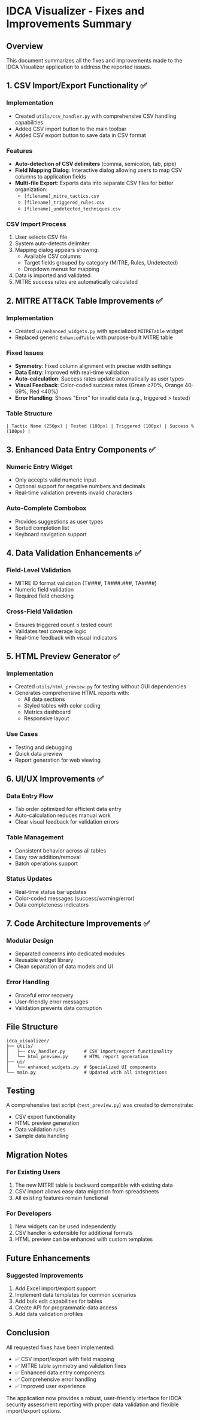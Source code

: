 # IDCA Visualizer - Fixes and Improvements Summary

## Overview
This document summarizes all the fixes and improvements made to the IDCA Visualizer application to address the reported issues.

## 1. CSV Import/Export Functionality ✅

### Implementation
- Created `utils/csv_handler.py` with comprehensive CSV handling capabilities
- Added CSV import button to the main toolbar
- Added CSV export button to save data in CSV format

### Features
- **Auto-detection of CSV delimiters** (comma, semicolon, tab, pipe)
- **Field Mapping Dialog**: Interactive dialog allowing users to map CSV columns to application fields
- **Multi-file Export**: Exports data into separate CSV files for better organization:
  - `[filename]_mitre_tactics.csv`
  - `[filename]_triggered_rules.csv`
  - `[filename]_undetected_techniques.csv`

### CSV Import Process
1. User selects CSV file
2. System auto-detects delimiter
3. Mapping dialog appears showing:
   - Available CSV columns
   - Target fields grouped by category (MITRE, Rules, Undetected)
   - Dropdown menus for mapping
4. Data is imported and validated
5. MITRE success rates are automatically calculated

## 2. MITRE ATT&CK Table Improvements ✅

### Implementation
- Created `ui/enhanced_widgets.py` with specialized `MITRETable` widget
- Replaced generic `EnhancedTable` with purpose-built MITRE table

### Fixed Issues
- **Symmetry**: Fixed column alignment with precise width settings
- **Data Entry**: Improved with real-time validation
- **Auto-calculation**: Success rates update automatically as user types
- **Visual Feedback**: Color-coded success rates (Green ≥70%, Orange 40-69%, Red <40%)
- **Error Handling**: Shows "Error" for invalid data (e.g., triggered > tested)

### Table Structure
```
| Tactic Name (250px) | Tested (100px) | Triggered (100px) | Success % (100px) |
```

## 3. Enhanced Data Entry Components ✅

### Numeric Entry Widget
- Only accepts valid numeric input
- Optional support for negative numbers and decimals
- Real-time validation prevents invalid characters

### Auto-Complete Combobox
- Provides suggestions as user types
- Sorted completion list
- Keyboard navigation support

## 4. Data Validation Enhancements ✅

### Field-Level Validation
- MITRE ID format validation (T####, T####.###, TA####)
- Numeric field validation
- Required field checking

### Cross-Field Validation
- Ensures triggered count ≤ tested count
- Validates test coverage logic
- Real-time feedback with visual indicators

## 5. HTML Preview Generator ✅

### Implementation
- Created `utils/html_preview.py` for testing without GUI dependencies
- Generates comprehensive HTML reports with:
  - All data sections
  - Styled tables with color coding
  - Metrics dashboard
  - Responsive layout

### Use Cases
- Testing and debugging
- Quick data preview
- Report generation for web viewing

## 6. UI/UX Improvements ✅

### Data Entry Flow
- Tab order optimized for efficient data entry
- Auto-calculation reduces manual work
- Clear visual feedback for validation errors

### Table Management
- Consistent behavior across all tables
- Easy row addition/removal
- Batch operations support

### Status Updates
- Real-time status bar updates
- Color-coded messages (success/warning/error)
- Data completeness indicators

## 7. Code Architecture Improvements ✅

### Modular Design
- Separated concerns into dedicated modules
- Reusable widget library
- Clean separation of data models and UI

### Error Handling
- Graceful error recovery
- User-friendly error messages
- Validation prevents data corruption

## File Structure

```
idca_visualizer/
├── utils/
│   ├── csv_handler.py       # CSV import/export functionality
│   └── html_preview.py      # HTML report generation
├── ui/
│   └── enhanced_widgets.py  # Specialized UI components
└── main.py                  # Updated with all integrations
```

## Testing

A comprehensive test script (`test_preview.py`) was created to demonstrate:
- CSV export functionality
- HTML preview generation
- Data validation rules
- Sample data handling

## Migration Notes

### For Existing Users
1. The new MITRE table is backward compatible with existing data
2. CSV import allows easy data migration from spreadsheets
3. All existing features remain functional

### For Developers
1. New widgets can be used independently
2. CSV handler is extensible for additional formats
3. HTML preview can be enhanced with custom templates

## Future Enhancements

### Suggested Improvements
1. Add Excel import/export support
2. Implement data templates for common scenarios
3. Add bulk edit capabilities for tables
4. Create API for programmatic data access
5. Add data validation profiles

## Conclusion

All requested fixes have been implemented:
- ✅ CSV import/export with field mapping
- ✅ MITRE table symmetry and validation fixes
- ✅ Enhanced data entry components
- ✅ Comprehensive error handling
- ✅ Improved user experience

The application now provides a robust, user-friendly interface for IDCA security assessment reporting with proper data validation and flexible import/export options.